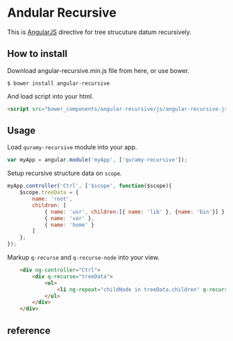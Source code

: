 # Andular Recursive

This is [AngularJS](https://angularjs.org/) directive for tree strucuture datum recursively.

## How to install

Download angular-recursive.min.js file from here, or use bower.

```
$ bower install angular-recursive
```

And load script into your html.

```html
<script src="bower_components/angular-recursive/js/angular-recursive.js"></script>
```

## Usage

Load `quramy-recursive` module into your app.

```js
var myApp = angular.module('myApp', ['quramy-recursive']);
```

Setup recursive structure data on `scope`.

```js
myApp.controller('Ctrl', ['$scope', function($scope){
	$scope.treeData = {
		name: 'root',
		children: [
			{ name: 'usr', children:[{ name: 'lib' }, {name: 'bin'}] },
			{ name: 'var' },
			{ name: 'home' }
		]
	};
});
```

Markup `q-recurse` and `q-recurse-node` into your view.

```html
	<div ng-controller="Ctrl">
		<div q-recurse="treeData">
			<ul>
				<li ng-repeat="childNode in treeData.children" q-recurse-node="childNode"></li>
			</ul>
		</div>
	</div>
```

## reference

